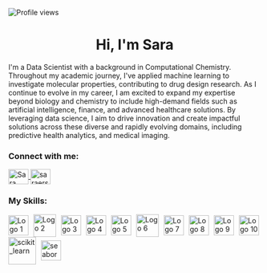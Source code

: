 ![Profile views](https://komarev.com/ghpvc/?username=SarahErsali&color=green)


<h1 align="center">Hi, I'm Sara</h1>


I'm a Data Scientist with a background in Computational Chemistry.
Throughout my academic journey, I've applied machine learning to investigate molecular properties, contributing to drug design research.
As I continue to evolve in my career, I am excited to expand my expertise beyond biology and chemistry to include high-demand fields such as artificial intelligence, finance, and advanced healthcare solutions. By leveraging data science, I aim to drive innovation and create impactful solutions across these diverse and rapidly evolving domains, including predictive health analytics, and medical imaging.


<h3 align="left">Connect with me:</h3>
<p align="left">
  <a href="https://www.linkedin.com/in/sara-ersali-the-scientist/" target="_blank">
    <img align="center" src="https://raw.githubusercontent.com/rahuldkjain/github-profile-readme-generator/master/src/images/icons/Social/linked-in-alt.svg" alt="Sara Ersali LinkedIn" height="30" width="40" />
  </a>
  <a href="https://kaggle.com/saraersali" target="_blank">
    <img align="center" src="https://raw.githubusercontent.com/rahuldkjain/github-profile-readme-generator/master/src/images/icons/Social/kaggle.svg" alt="saraersali" height="30" width="40" />
  </a>
</p>



<h3 align="left">My Skills:</h3>
<p align="left">
  <div style="display: flex; flex-wrap: wrap; align-items: center;">
    <img src="https://user-images.githubusercontent.com/25181517/183423507-c056a6f9-1ba8-4312-a350-19bcbc5a8697.png" alt="Logo 1" width="40" style="margin-right: 10px;"/>
    <img src="https://user-images.githubusercontent.com/25181517/117208740-bfb78400-adf5-11eb-97bb-09072b6bedfc.png" alt="Logo 2" width="45" style="margin-right: 10px;"/>
    <img src="https://user-images.githubusercontent.com/25181517/192108891-d86b6220-e232-423a-bf5f-90903e6887c3.png" alt="Logo 3" width="40" style="margin-right: 10px;"/>
    <img src="https://user-images.githubusercontent.com/25181517/223639822-2a01e63a-a7f9-4a39-8930-61431541bc06.png" alt="Logo 4" width="40" style="margin-right: 10px;"/>
    <img src="https://github.com/marwin1991/profile-technology-icons/assets/76662862/2481dc48-be6b-4ebb-9e8c-3b957efe69fa" alt="Logo 5" width="40" style="margin-right: 10px;"/>
    <img src="https://user-images.githubusercontent.com/25181517/117207330-263ba280-adf4-11eb-9b97-0ac5b40bc3be.png" alt="Logo 6" width="45" style="margin-right: 10px;"/>
    <img src="https://github.com/marwin1991/profile-technology-icons/assets/76012086/24b02d77-2f28-43c7-b5d6-e15e3395851b" alt="Logo 7" width="40" style="margin-right: 10px;"/>
    <img src="https://github.com/marwin1991/profile-technology-icons/assets/76012086/4ec200c2-acdf-4c42-b419-cd49cba3d09f" alt="Logo 8" width="40" style="margin-right: 10px;"/>
    <img src="https://user-images.githubusercontent.com/25181517/192108372-f71d70ac-7ae6-4c0d-8395-51d8870c2ef0.png" alt="Logo 9" width="40" style="margin-right: 10px;"/>
    <img src="https://github.com/marwin1991/profile-technology-icons/assets/136815194/82df4543-236b-4e45-9604-5434e3faab17" alt="Logo 10" width="40"/>
    <!-- Adding Scikit-Learn and Seaborn logos without links -->
    <img src="https://upload.wikimedia.org/wikipedia/commons/0/05/Scikit_learn_logo_small.svg" alt="scikit_learn" width="55" style="margin-right: 10px;"/>
    <img src="https://seaborn.pydata.org/_images/logo-mark-lightbg.svg" alt="seaborn" width="40"/>
  </div>
</p>

